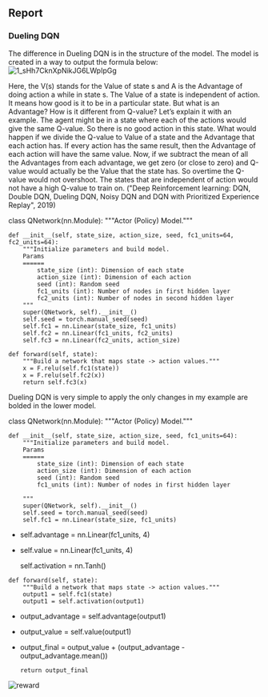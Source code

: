 ## Report
### Dueling DQN

The difference in Dueling DQN is in the structure of the model. The model is created in a way to output the formula below:
![1_sHh7CknXpNikJG6LWpIpGg](https://user-images.githubusercontent.com/39303516/108522382-c4f73f00-729a-11eb-88b2-a27a9f16b52d.png)


Here, the V(s) stands for the Value of state s and A is the Advantage of doing action a while in state s. The Value of a state is independent of action. It means how good is it to be in a particular state. But what is an Advantage? How is it different from Q-value? Let’s explain it with an example. The agent might be in a state where each of the actions would give the same Q-value. So there is no good action in this state. What would happen if we divide the Q-value to Value of a state and the Advantage that each action has. If every action has the same result, then the Advantage of each action will have the same value. Now, if we subtract the mean of all the Advantages from each advantage, we get zero (or close to zero) and Q-value would actually be the Value that the state has. So overtime the Q-value would not overshoot. The states that are independent of action would not have a high Q-value to train on.
("Deep Reinforcement learning: DQN, Double DQN, Dueling DQN, Noisy DQN and DQN with Prioritized Experience Replay", 2019)





class QNetwork(nn.Module):
    """Actor (Policy) Model."""

    def __init__(self, state_size, action_size, seed, fc1_units=64, fc2_units=64):
        """Initialize parameters and build model.
        Params
        ======
            state_size (int): Dimension of each state
            action_size (int): Dimension of each action
            seed (int): Random seed
            fc1_units (int): Number of nodes in first hidden layer
            fc2_units (int): Number of nodes in second hidden layer
        """
        super(QNetwork, self).__init__()
        self.seed = torch.manual_seed(seed)
        self.fc1 = nn.Linear(state_size, fc1_units)
        self.fc2 = nn.Linear(fc1_units, fc2_units)
        self.fc3 = nn.Linear(fc2_units, action_size)

    def forward(self, state):
        """Build a network that maps state -> action values."""
        x = F.relu(self.fc1(state))
        x = F.relu(self.fc2(x))
        return self.fc3(x)



Dueling DQN is very simple to apply the only changes in my example are bolded in the lower model.





class QNetwork(nn.Module):
    """Actor (Policy) Model."""

    def __init__(self, state_size, action_size, seed, fc1_units=64):
        """Initialize parameters and build model.
        Params
        ======
            state_size (int): Dimension of each state
            action_size (int): Dimension of each action
            seed (int): Random seed
            fc1_units (int): Number of nodes in first hidden layer
           
        """
        super(QNetwork, self).__init__()
        self.seed = torch.manual_seed(seed)
        self.fc1 = nn.Linear(state_size, fc1_units)
   - self.advantage = nn.Linear(fc1_units, 4)
   - self.value = nn.Linear(fc1_units, 4)
        
        self.activation = nn.Tanh()

    def forward(self, state):
        """Build a network that maps state -> action values."""
        output1 = self.fc1(state)
        output1 = self.activation(output1)
        
  - output_advantage = self.advantage(output1)
  - output_value = self.value(output1)
  - output_final =  output_value  + (output_advantage - output_advantage.mean())
        
        return output_final
        
    
![reward](https://user-images.githubusercontent.com/39303516/108601850-c98c2800-736c-11eb-81a8-b2cb8f2db1f7.png)
